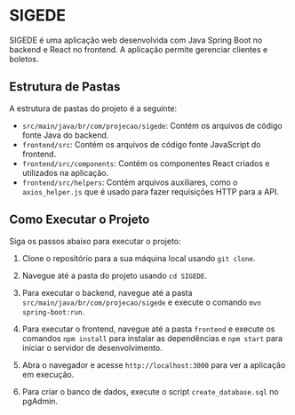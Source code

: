 # SIGEDE

SIGEDE é uma aplicação web desenvolvida com Java Spring Boot no backend e React no frontend. A aplicação permite gerenciar clientes e boletos.

## Estrutura de Pastas

A estrutura de pastas do projeto é a seguinte:

- `src/main/java/br/com/projecao/sigede`: Contém os arquivos de código fonte Java do backend.
- `frontend/src`: Contém os arquivos de código fonte JavaScript do frontend.
- `frontend/src/components`: Contém os componentes React criados e utilizados na aplicação.
- `frontend/src/helpers`: Contém arquivos auxiliares, como o `axios_helper.js` que é usado para fazer requisições HTTP para a API.

## Como Executar o Projeto

Siga os passos abaixo para executar o projeto:

1. Clone o repositório para a sua máquina local usando `git clone`.

2. Navegue até a pasta do projeto usando `cd SIGEDE`.

3. Para executar o backend, navegue até a pasta `src/main/java/br/com/projecao/sigede` e execute o comando `mvn spring-boot:run`.

4. Para executar o frontend, navegue até a pasta `frontend` e execute os comandos `npm install` para instalar as dependências e `npm start` para iniciar o servidor de desenvolvimento.

5. Abra o navegador e acesse `http://localhost:3000` para ver a aplicação em execução.

6. Para criar o banco de dados, execute o script `create_database.sql` no pgAdmin.